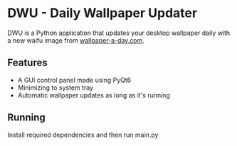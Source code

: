 # DWU - Daily Wallpaper Updater

DWU is a Python application that updates your desktop wallpaper daily with a new waifu image from [wallpaper-a-day.com](https://wallpaper-a-day.com).

## Features
- A GUI control panel made using PyQt6
- Minimizing to system tray
- Automatic wallpaper updates as long as it's running

## Running
Install required dependencies and then run main.py